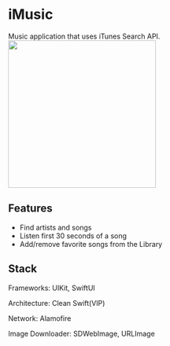 # iMusic


Music application that uses iTunes Search API. 
<img src="https://github.com/KirichenkoDmitry/iMusic/blob/main/imusic_s8t6gQ3o_SNVW.gif" width="300">

## Features

- Find artists and songs
- Listen first 30 seconds of a song
- Add/remove favorite songs from the Library

## Stack
Frameworks: UIKit, SwiftUI 

Architecture: Clean Swift(VIP)

Network: Alamofire

Image Downloader: SDWebImage, URLImage


